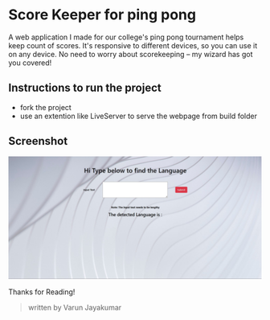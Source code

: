 # Score Keeper for ping pong

A web application I made for our college's ping pong tournament helps keep count of scores. It's responsive to different devices, so you can use it on any device. No need to worry about scorekeeping – my wizard has got you covered!

## Instructions to run the project

- fork the project
- use an extention like LiveServer to serve the webpage from build folder

## Screenshot

![mainPage](https://github.com/varun-jayakumar/Plain-Language-Detector/blob/main/screenshots/mainPage.jpg?raw=true)

Thanks for Reading!

> written by Varun Jayakumar
